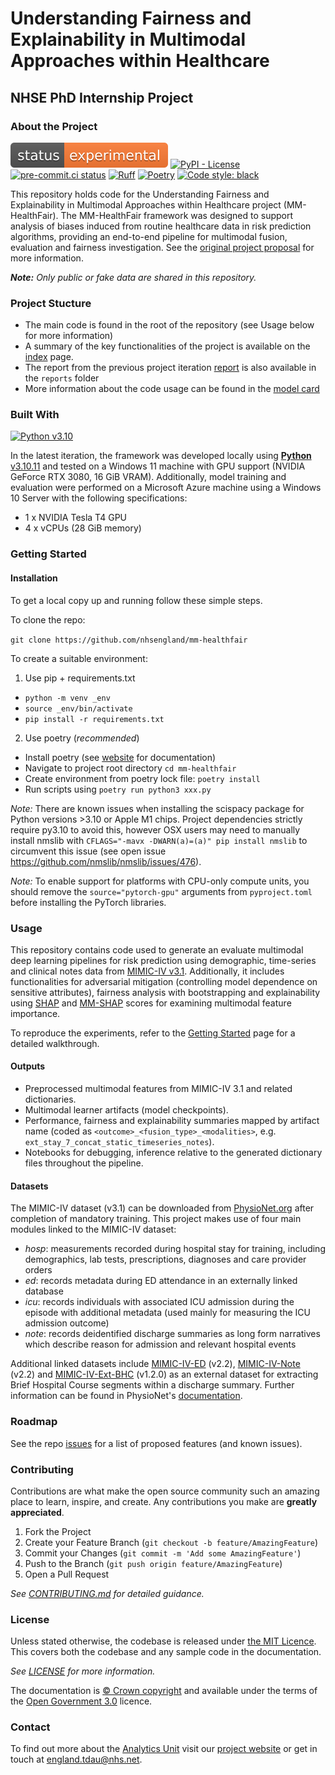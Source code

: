 # Understanding Fairness and Explainability in Multimodal Approaches within Healthcare
## NHSE PhD Internship Project

### About the Project

[![status: experimental](https://github.com/GIScience/badges/raw/master/status/experimental.svg)](https://github.com/GIScience/badges#experimental)
[![PyPI - License](https://img.shields.io/pypi/l/nhssynth)](https://github.com/nhsengland/nhssynth/blob/main/LICENSE)
[![pre-commit.ci status](https://results.pre-commit.ci/badge/github/nhsengland/mm-healthfair/main.svg)](https://results.pre-commit.ci/latest/github/nhsengland/mm-healthfair/main)
[![Ruff](https://img.shields.io/endpoint?url=https://raw.githubusercontent.com/astral-sh/ruff/main/assets/badge/v2.json)](https://github.com/astral-sh/ruff)
[![Poetry](https://img.shields.io/endpoint?url=https://python-poetry.org/badge/v0.json)](https://python-poetry.org/)
[![Code style: black](https://img.shields.io/badge/code%20style-black-000000)](https://github.com/psf/black)

This repository holds code for the Understanding Fairness and Explainability in Multimodal Approaches within Healthcare project (MM-HealthFair). The MM-HealthFair framework was designed to support analysis of biases induced from routine healthcare data in risk prediction algorithms, providing an end-to-end
pipeline for multimodal fusion, evaluation and fairness investigation.
See the [original project proposal](https://nhsx.github.io/nhsx-internship-projects/advances-modalities-explainability/) for more information.

_**Note:** Only public or fake data are shared in this repository._

### Project Stucture

- The main code is found in the root of the repository (see Usage below for more information)
- A summary of the key functionalities of the project is available on the [index](https://nhsengland.github.io/mm-healthfair/) page.
- The report from the previous project iteration [report](./report/) is also available in the `reports` folder
- More information about the code usage can be found in the [model card](./model_card.md)

### Built With

[![Python v3.10](https://img.shields.io/badge/Python-3.10-blue)](https://www.python.org/downloads/release/python-3100/)

In the latest iteration, the framework was developed locally using [**Python** v3.10.11](https://www.python.org/downloads/release/python-31011/) and tested on a Windows 11 machine with GPU support (NVIDIA GeForce RTX 3080, 16 GiB VRAM). Additionally, model training and evaluation were performed on a Microsoft Azure machine using a Windows 10 Server with the following specifications:
- 1 x NVIDIA Tesla T4 GPU
- 4 x vCPUs (28 GiB memory)

### Getting Started

#### Installation

To get a local copy up and running follow these simple steps.

To clone the repo:

`git clone https://github.com/nhsengland/mm-healthfair`

To create a suitable environment:

1. Use pip + requirements.txt
- ```python -m venv _env```
- `source _env/bin/activate`
- `pip install -r requirements.txt`

2. Use poetry (*recommended*)
- Install poetry (see [website](https://python-poetry.org) for documentation)
- Navigate to project root directory `cd mm-healthfair`
- Create environment from poetry lock file: `poetry install`
- Run scripts using `poetry run python3 xxx.py`

_Note:_ There are known issues when installing the scispacy package for Python versions >3.10 or Apple M1 chips. Project dependencies strictly require py3.10 to avoid this, however OSX users may need to manually install nmslib with `CFLAGS="-mavx -DWARN(a)=(a)" pip install nmslib` to circumvent this issue (see open issue https://github.com/nmslib/nmslib/issues/476).

_Note:_ To enable support for platforms with CPU-only compute units, you should remove the `source="pytorch-gpu"` arguments from `pyproject.toml` before installing the PyTorch libraries.

### Usage
This repository contains code used to generate an evaluate multimodal deep learning pipelines for risk prediction using demographic, time-series and clinical notes data from [MIMIC-IV v3.1](https://physionet.org/content/mimiciv/3.1/). Additionally, it includes functionalities for adversarial mitigation (controlling model dependence on sensitive attributes), fairness analysis with bootstrapping and explainability using [SHAP](https://shap.readthedocs.io/en/latest/) and [MM-SHAP](https://github.com/Heidelberg-NLP/MM-SHAP/) scores for examining multimodal feature importance.

To reproduce the experiments, refer to the [Getting Started](https://nhsengland.github.io/mm-healthfair/getting_started/) page for a detailed walkthrough.


#### Outputs
- Preprocessed multimodal features from MIMIC-IV 3.1 and related dictionaries.
- Multimodal learner artifacts (model checkpoints).
- Performance, fairness and explainability summaries mapped by artifact name (coded as `<outcome>_<fusion_type>_<modalities>`, e.g. `ext_stay_7_concat_static_timeseries_notes`).
- Notebooks for debugging, inference relative to the generated dictionary files throughout the pipeline.

#### Datasets
The MIMIC-IV dataset (v3.1) can be downloaded from [PhysioNet.org](https://physionet.org) after completion of mandatory training. This project makes use of four main modules linked to the MIMIC-IV dataset:

- _hosp_: measurements recorded during hospital stay for training, including demographics, lab tests, prescriptions, diagnoses and care provider orders
- _ed_: records metadata during ED attendance in an externally linked database
- _icu_: records individuals with associated ICU admission during the episode with additional metadata (used mainly for measuring the ICU admission outcome)
- _note_: records deidentified discharge summaries as long form narratives which describe reason for admission and relevant hospital events

Additional linked datasets include [MIMIC-IV-ED](https://physionet.org/content/mimic-iv-ed/2.2/) (v2.2), [MIMIC-IV-Note](https://physionet.org/content/mimic-iv-note/2.2/) (v2.2) and [MIMIC-IV-Ext-BHC](https://physionet.org/content/labelled-notes-hospital-course/1.2.0/) (v1.2.0) as an external dataset for extracting Brief Hospital Course segments within a discharge summary. Further information can be found in PhysioNet's [documentation](https://mimic.mit.edu/).

### Roadmap

See the repo [issues](https://github.com/nhsengland/mm-healthfair/issues) for a list of proposed features (and known issues).

### Contributing

Contributions are what make the open source community such an amazing place to learn, inspire, and create. Any contributions you make are **greatly appreciated**.

1. Fork the Project
2. Create your Feature Branch (`git checkout -b feature/AmazingFeature`)
3. Commit your Changes (`git commit -m 'Add some AmazingFeature'`)
4. Push to the Branch (`git push origin feature/AmazingFeature`)
5. Open a Pull Request

_See [CONTRIBUTING.md](./CONTRIBUTING.md) for detailed guidance._

### License

Unless stated otherwise, the codebase is released under [the MIT Licence][mit].
This covers both the codebase and any sample code in the documentation.

_See [LICENSE](./LICENSE) for more information._

The documentation is [© Crown copyright][copyright] and available under the terms
of the [Open Government 3.0][ogl] licence.

[mit]: LICENCE
[copyright]: http://www.nationalarchives.gov.uk/information-management/re-using-public-sector-information/uk-government-licensing-framework/crown-copyright/
[ogl]: http://www.nationalarchives.gov.uk/doc/open-government-licence/version/3/

### Contact

To find out more about the [Analytics Unit](https://www.nhsx.nhs.uk/key-tools-and-info/nhsx-analytics-unit/) visit our [project website](https://nhsx.github.io/AnalyticsUnit/projects.html) or get in touch at [england.tdau@nhs.net](mailto:england.tdau@nhs.net).

<!-- ### Acknowledgements -->
